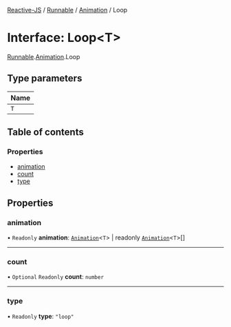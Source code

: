 [Reactive-JS](../README.md) / [Runnable](../modules/Runnable.md) / [Animation](../modules/Runnable.Animation.md) / Loop

# Interface: Loop<T\>

[Runnable](../modules/Runnable.md).[Animation](../modules/Runnable.Animation.md).Loop

## Type parameters

| Name |
| :------ |
| `T` |

## Table of contents

### Properties

- [animation](Runnable.Animation.Loop.md#animation)
- [count](Runnable.Animation.Loop.md#count)
- [type](Runnable.Animation.Loop.md#type)

## Properties

### animation

• `Readonly` **animation**: [`Animation`](../modules/Runnable.md#animation)<`T`\> \| readonly [`Animation`](../modules/Runnable.md#animation)<`T`\>[]

___

### count

• `Optional` `Readonly` **count**: `number`

___

### type

• `Readonly` **type**: ``"loop"``
